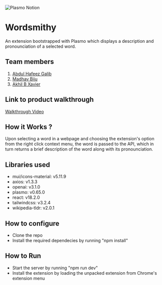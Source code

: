 ![Plasmo Notion](https://user-images.githubusercontent.com/64391274/219694678-8f1a2829-b0b2-41de-9152-4c4a4e43c2d5.png)

# Wordsmithy

An extension bootstrapped with Plasmo which displays a description and pronounciation of a selected word.

## Team members

1. [Abdul Hafeez Galib](https://github.com/Abdul-Hafeez-Galib)
2. [Madhav Biju](https://github.com/madhavbiju)
3. [Akhil B Xavier](https://github.com/winter-x64)

## Link to product walkthrough

[Walkthrough Video](https://drive.google.com/file/d/1uLkOOA4EOAhlKVjAV2uCZV6-WNm8heAx/view?usp=sharing)

## How it Works ?

Upon selecting a word in a webpage and choosing the extension's option from the right click context menu, the word is passed to the API, which in turn returns a brief description of the word along with its pronounciation.

## Libraries used

- mui/icons-material: v5.11.9
- axios: v1.3.3
- openai: v3.1.0
- plasmo: v0.65.0
- react: v18.2.0
- tailwindcss: v3.2.4
- wikipedia-tldr: v2.0.1

## How to configure

- Clone the repo
- Install the required dependecies by running "npm install"

## How to Run

- Start the server by running "npm run dev"
- Install the extension by loading the unpacked extension from Chrome's extension menu
